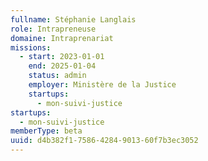 ```yaml
---
fullname: Stéphanie Langlais
role: Intrapreneuse
domaine: Intraprenariat
missions:
  - start: 2023-01-01
    end: 2025-01-04
    status: admin
    employer: Ministère de la Justice
    startups:
      - mon-suivi-justice
startups:
  - mon-suivi-justice
memberType: beta
uuid: d4b382f1-7586-4284-9013-60f7b3ec3052
---
```

